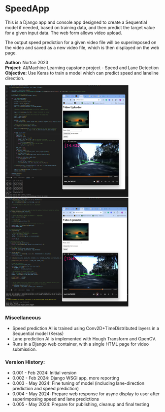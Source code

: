 # SpeedApp

This is a Django app and console app designed to create a Sequential model if needed, based on training data, and then predict the target value for a given input data. The web form allows video upload.

The output speed prediction for a given video file will be superimposed on the video and saved as a new video file, which is then displayed on the web page.

**Author:** Norton 2023  
**Project:** AI/Machine Learning capstone project - Speed and Lane Detection  
**Objective:** Use Keras to train a model which can predict speed and laneline direction.

<img src="screenshot.png" width="400"/>
<img src="screenshot-2.png" width="400"/>

### Miscellaneous

- Speed prediction AI is trained using Conv2D+TimeDistributed layers in a Sequential model (Keras)
- Lane prediction AI is implemented with Hough Transform and OpenCV.
- Runs in a Django web container, with a single HTML page for video submission.

### Version History:

- 0.001 - Feb 2024: Initial version
- 0.002 - Feb 2024: Django WSGI app, more reporting
- 0.003 - May 2024: Fine tuning of model (including lane-direction prediction and speed prediction)
- 0.004 - May 2024: Prepare web response for async display to user after superimposing speed and lane predictions
- 0.005 - May 2024: Prepare for publishing, cleanup and final testing